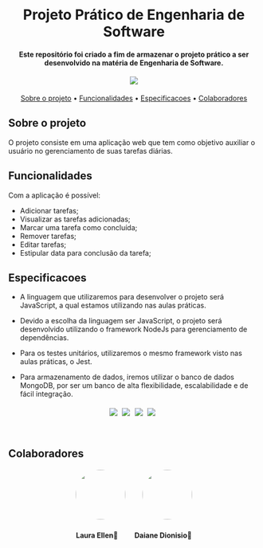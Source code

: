 <h1 align="center">
  <br>
    Projeto Prático de Engenharia de Software
  <br>
</h1>

<h4 align="center">Este repositório foi criado a fim de armazenar o projeto prático a ser desenvolvido na matéria de Engenharia de Software.

</h4>

<h4 align="center">
<img src="https://img.icons8.com/external-flaticons-lineal-color-flat-icons/64/null/external-to-do-list-lifestyles-flaticons-lineal-color-flat-icons.png"/>



</h4>



<p align="center">
  <a href="#sobre-o-projeto">Sobre o projeto</a> •
  <a     href="#funcionalidades">Funcionalidades</a> •
  <a     href="#especificacoes">Especificacoes</a> •
   <a     href="#colaboradores">Colaboradores</a> 
</p>

## Sobre o projeto

O projeto consiste em uma aplicação web que tem como objetivo auxiliar o usuário no gerenciamento de suas tarefas diárias.


## Funcionalidades

Com a aplicação é possível: <br>
* Adicionar tarefas; 
* Visualizar as tarefas adicionadas;
* Marcar uma tarefa como concluída;
* Remover tarefas;
* Editar tarefas;
* Estipular data para conclusão da tarefa;


## Especificacoes

* A linguagem que utilizaremos para desenvolver o projeto será JavaScript, a qual estamos utilizando nas aulas práticas.

* Devido a escolha da linguagem ser JavaScript, o projeto será desenvolvido utilizando o framework NodeJs para gerenciamento de dependências.

* Para os testes unitários, utilizaremos o mesmo framework visto nas aulas práticas, o Jest.

* Para armazenamento de dados, iremos utilizar o banco de dados MongoDB, por ser um banco de alta flexibilidade, escalabilidade e de fácil integração.

<h4 align="center">
    <img style="margin-right: 6px" src="https://img.icons8.com/color/48/null/javascript--v1.png"/>
    <img style="margin-right: 6px" src="https://img.icons8.com/external-tal-revivo-shadow-tal-revivo/24/null/external-mongodb-a-cross-platform-document-oriented-database-program-logo-shadow-tal-revivo.png"/>
    <img style="margin-right: 6px" src="https://img.icons8.com/color/48/null/nodejs.png"/>
    <img style="margin-right: 6px" src="https://img.icons8.com/external-tal-revivo-shadow-tal-revivo/24/null/external-jest-can-collect-code-coverage-information-from-entire-projects-logo-shadow-tal-revivo.png"/>

 







</h4>

## Colaboradores

<h4 align="center">
    <img style="border-radius: 50%; margin-right: 30px" src="https://avatars.githubusercontent.com/u/55304639?s=400&u=bda4bf4fc71e6353840e1f2e46683c7c0328c030&v=4" width="100px;" alt=""/>
    <img style="border-radius: 50%;" src="https://avatars.githubusercontent.com/u/90014515?s=400&u=77a9653e985f39315bdf87046303fb6ca8d24db7&v=4" width="100px;" alt=""/>
</h4>
<h4 align="center">
    <b style="margin-right: 30px">Laura Ellen🚀</b>
    <b>Daiane Dionisio🚀</b>
</h4>